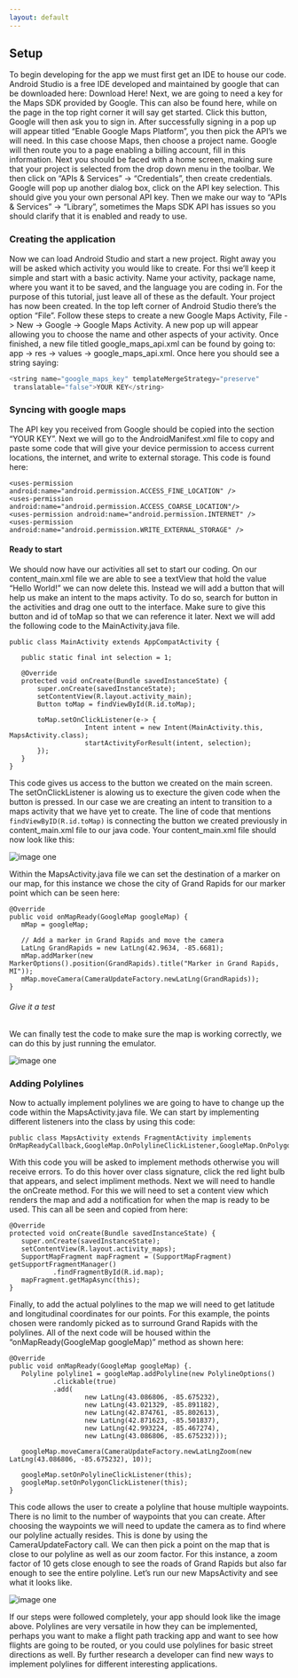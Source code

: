 ```yaml
---
layout: default
---
```


## Setup

To begin developing for the app we must first get an IDE to house our code. Android Studio is a free IDE developed and maintained by google that can be downloaded here: Download Here! Next, we are going to need a key for the Maps SDK provided by Google. This can also be found here, while on the page in the top right corner it will say get started. Click this button, Google will then ask you to sign in. After successfully signing in a pop up will appear titled “Enable Google Maps Platform”, you then pick the API’s we will need. In this case choose Maps, then choose a project name. Google will then route you to a page enabling a billing account, fill in this information. Next you should be faced with a home screen, making sure that your project is selected from the drop down menu in the toolbar. We then click on “APIs & Services” -> “Credentials”, then create credentials. Google will pop up another dialog box, click on the API key selection. This should give you your own personal API key. Then we make our way to “APIs & Services” -> “Library”, sometimes the Maps SDK API has issues so you should clarify that it is enabled and ready to use.

### Creating the application

Now we can load Android Studio and start a new project. Right away you will be asked which activity you would like to create.  For thsi we’ll keep it simple and start with a basic activity. Name your activity, package name, where you want it to be saved, and the language you are coding in. For the purpose of this tutorial, just leave all of these as the default. Your project has now been created. In the top left corner of Android Studio there’s the option “File”. Follow these steps to create a new Google Maps Activity, File -> New -> Google -> Google Maps Activity. A new pop up will appear allowing you to choose the name and other aspects of your activity. Once finished, a new file titled google_maps_api.xml can be found by going to: app -> res -> values -> google_maps_api.xml. Once here you should see a string saying: 
```js
<string name="google_maps_key" templateMergeStrategy="preserve" 
 translatable="false">YOUR KEY</string>
```

### Syncing with google maps

The API key you received from Google should be copied into the section “YOUR KEY”. Next we will go to the AndroidManifest.xml file to copy and paste some code that will give your device permission to access current locations, the internet, and write to external storage. This code is found here: 
```
<uses-permission android:name="android.permission.ACCESS_FINE_LOCATION" />
<uses-permission android:name="android.permission.ACCESS_COARSE_LOCATION"/>
<uses-permission android:name="android.permission.INTERNET" />
<uses-permission android:name="android.permission.WRITE_EXTERNAL_STORAGE" />
```

#### Ready to start

We should now have our activities all set to start our coding. On our content_main.xml file we are able to see a textView that hold the value “Hello World!” we can now delete this. Instead we will add a button that will help us make an intent to the maps activity. To do so, search for button in the activities and drag one outt to the interface. Make sure to give this button and id of toMap so that we can reference it later. Next we will add the following code to the MainActivity.java file. 
```
public class MainActivity extends AppCompatActivity {

   public static final int selection = 1;

   @Override
   protected void onCreate(Bundle savedInstanceState) {
       super.onCreate(savedInstanceState);
       setContentView(R.layout.activity_main);
       Button toMap = findViewById(R.id.toMap);

       toMap.setOnClickListener(e-> {
                   Intent intent = new Intent(MainActivity.this, MapsActivity.class);
                   startActivityForResult(intent, selection);
       });
   }
}
```
This code gives us access to the button we created on the main screen.  The setOnClickListener is alowing us to execture the given code when the button is pressed. In our case we are creating an intent to transition to a maps activity that we have yet to create. The line of code that mentions ```findViewByID(R.id.toMap)``` is connecting the button we created previously in content_main.xml file to our java code. Your content_main.xml file should now look like this:

![image one](./images/image0.png)

Within the MapsActivity.java file we can set the destination of a marker on our map, for this instance we chose the city of Grand Rapids for our marker point which can be seen here:

```
@Override
public void onMapReady(GoogleMap googleMap) {
   mMap = googleMap;

   // Add a marker in Grand Rapids and move the camera
   LatLng GrandRapids = new LatLng(42.9634, -85.6681);
   mMap.addMarker(new MarkerOptions().position(GrandRapids).title("Marker in Grand Rapids, MI"));
   mMap.moveCamera(CameraUpdateFactory.newLatLng(GrandRapids));
}
```

###### Give it a test

We can finally test the code to make sure the map is working correctly, we can do this by just running the emulator. 

![image one](./images/image1.png)



### Adding Polylines
Now to actually implement polylines we are going to have to change up the code within the MapsActivity.java file. We can start by implementing different listeners into the class by using this code:
```
public class MapsActivity extends FragmentActivity implements OnMapReadyCallback,GoogleMap.OnPolylineClickListener,GoogleMap.OnPolygonClickListener{
```

With this code you will be asked to implement methods otherwise you will receive errors.  To do this hover over class signature, click the red light bulb that appears, and select impliment methods. Next we will need to handle the onCreate method. For this we will need to set a content view which renders the map and add a notification for when the map is ready to be used. This can all be seen and copied from here:
```
@Override
protected void onCreate(Bundle savedInstanceState) {
   super.onCreate(savedInstanceState);
   setContentView(R.layout.activity_maps);
   SupportMapFragment mapFragment = (SupportMapFragment) getSupportFragmentManager()
           .findFragmentById(R.id.map);
   mapFragment.getMapAsync(this);
}
```
Finally, to add the actual polylines to the map we will need to get latitude and longitudinal coordinates for our points. For this example, the points chosen were randomly picked as to surround Grand Rapids with the polylines. All of the next code will be housed within the “onMapReady(GoogleMap googleMap)” method as shown here:
```
@Override
public void onMapReady(GoogleMap googleMap) {.
   Polyline polyline1 = googleMap.addPolyline(new PolylineOptions()
           .clickable(true)
           .add(
                   new LatLng(43.086806, -85.675232),
                   new LatLng(43.021329, -85.891182),
                   new LatLng(42.874761, -85.802613),
                   new LatLng(42.871623, -85.501837),
                   new LatLng(42.993224, -85.467274),
                   new LatLng(43.086806, -85.675232)));

   googleMap.moveCamera(CameraUpdateFactory.newLatLngZoom(new LatLng(43.086806, -85.675232), 10));

   googleMap.setOnPolylineClickListener(this);
   googleMap.setOnPolygonClickListener(this);
}
```
This code allows the user to create a polyline that house multiple waypoints. There is no limit to the number of waypoints that you can create. After choosing the waypoints we will need to update the camera as to find where our polyline actually resides. This is done by using the CameraUpdateFactory call. We can then pick a point on the map that is close to our polyline as well as our zoom factor. For this instance, a zoom factor of 10 gets close enough to see the roads of Grand Rapids but also far enough to see the entire polyline. Let’s run our new MapsActivity and see what it looks like. 

![image one](./images/image2.png)

If our steps were followed completely, your app should look like the image above. Polylines are very versatile in how they can be implemented, perhaps you want to make a flight path tracking app and want to see how flights are going to be routed, or you could use polylines for basic street directions as well. By further research a developer can find new ways to implement polylines for different interesting applications.
